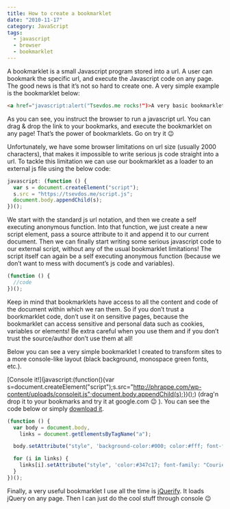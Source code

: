 ```yaml
---
title: How to create a bookmarklet
date: "2010-11-17"
category: JavaScript
tags:
  - javascript
  - browser
  - bookmarklet
---
```


A bookmarklet is a small Javascript program stored into a url. A user can bookmark the specific url, and execute the Javascript code on any page. The good news is that it’s not so hard to create one. A very simple example is the bookmarklet below:

```html
<a href="javascript:alert("Tsevdos.me rocks!")>A very basic bookmarklet!</a>
```

As you can see, you instruct the browser to run a javascript url. You can drag & drop the link to your bookmarks, and execute the bookmarklet on any page! That’s the power of bookmarklets. Go on try it 😉

Unfortunately, we have some browser limitations on url size (usually 2000 characters), that makes it impossible to write serious js code straight into a url. To tackle this limitation we can use our bookmarklet as a loader to an external js file using the below code:

```js
javascript: (function () {
  var s = document.createElement("script");
  s.src = "https://tsevdos.me/script.js";
  document.body.appendChild(s);
})();
```

We start with the standard js url notation, and then we create a self executing anonymous function. Into that function, we just create a new script element, pass a source attribute to it and append it to our current document. Then we can finally start writing some serious javascript code to our external script, without any of the usual bookmarklet limitations! The script itself can again be a self executing anonymous function (because we don’t want to mess with document’s js code and variables).

```js
(function () {
  //code
})();
```

Keep in mind that bookmarklets have access to all the content and code of the document within which we ran them. So if you don’t trust a boorkmarklet code, don’t use it on sensitive pages, because the bookmarklet can access sensitive and personal data such as cookies, variables or elements! Be extra careful when you use them and if you don’t trust the source/author don’t use them at all!

Below you can see a very simple bookmarklet I created to transform sites to a more console-like layout (black background, monospace green fonts, etc.).

[Console it!](javascript:(function(){var s=document.createElement("script");s.src="http://phrappe.com/wp-content/uploads/consoleit.js";document.body.appendChild(s);})();) (drag'n drop it to your bookmarks and try it at google.com 😉 ). You can see the code below or simply [download it](http://phrappe.com/wp-content/uploads/consoleit.js "Consoleit source code").

```js
(function () {
  var body = document.body,
    links = document.getElementsByTagName("a");

  body.setAttribute("style", 'background-color:#000; color:#fff; font-family: "Courier New", Courier, monospace;');

  for (i in links) {
    links[i].setAttribute("style", 'color:#347c17; font-family: "Courier New", Courier, monospace;');
  }
})();
```

Finally, a very useful bookmarklet I use all the time is [jQuerify](http://www.learningjquery.com/2009/04/better-stronger-safer-jquerify-bookmarklet "jQuerify"). It loads jQuery on any page. Then I can just do the cool stuff through console 😉
